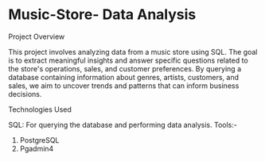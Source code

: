 # Music-Store- Data Analysis


Project Overview

This project involves analyzing data from a music store using SQL. The goal is to extract meaningful insights and answer specific questions related to the store's operations, sales, and customer preferences. By querying a database containing information about genres, artists, customers, and sales, we aim to uncover trends and patterns that can inform business decisions.

Technologies Used

SQL: For querying the database and performing data analysis.
Tools:-
1) PostgreSQL
2) Pgadmin4







